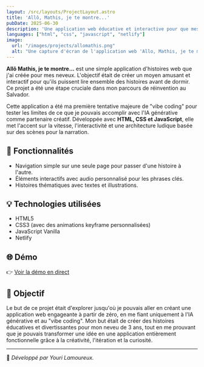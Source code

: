 ```yaml
---
layout: /src/layouts/ProjectLayout.astro
title: 'Allô, Mathis, je te montre...'
pubDate: 2025-06-30
description: 'Une application web éducative et interactive pour que mes neveux lisent des histoires avant de dormir'
languages: ["html", "css", "javascript", "netlify"]
image:
  url: "/images/projects/allomathis.png"
  alt: "Une capture d'écran de l'application web 'Allo, Mathis, je te montre!' montrant une page."
--- 
```


**Allô Mathis, je te montre...** est une simple application d'histoires web que j'ai créée pour mes neveux. L'objectif était de créer un moyen amusant et interactif pour qu'ils puissent lire ensemble des histoires avant de dormir. Ce projet a été une étape cruciale dans mon parcours de réinvention au Salvador.

Cette application a été ma première tentative majeure de "vibe coding" pour tester les limites de ce que je pouvais accomplir avec l'IA générative comme partenaire créatif. Développée avec **HTML, CSS et JavaScript**, elle met l'accent sur la vitesse, l'interactivité et une architecture ludique basée sur des scènes pour la narration.

## 🧩 Fonctionnalités
* Navigation simple sur une seule page pour passer d'une histoire à l'autre.
* Éléments interactifs avec audio personnalisé pour les phrases clés.
* Histoires thématiques avec textes et illustrations.

## 💡 Technologies utilisées

- HTML5
- CSS3 (avec des animations keyframe personnalisées)
- JavaScript Vanilla
- Netlify

## 🌐 Démo

👉 [Voir la démo en direct](https://allomathis-jetemontre.netlify.app/) 

## 🎯 Objectif

Le but de ce projet était d'explorer jusqu'où je pouvais aller en créant une application web engageante à partir de zéro, en me fiant uniquement à l'IA générative et au "vibe coding". Mon but était de créer des histoires éducatives et divertissantes pour mon neveu de 3 ans, tout en me prouvant que je pouvais transformer une idée en une application entièrement fonctionnelle grâce à la créativité, l'itération et la curiosité.

---
🚀 *Développé par Youri Lamoureux.*